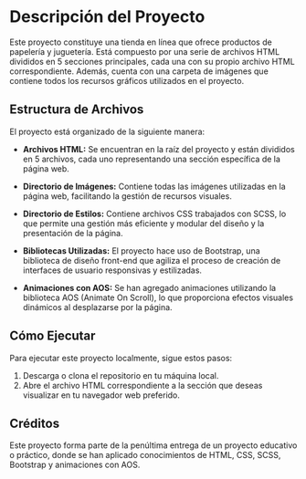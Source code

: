 # Descripción del Proyecto

Este proyecto constituye una tienda en línea que ofrece productos de papelería y juguetería. Está compuesto por una serie de archivos HTML divididos en 5 secciones principales, cada una con su propio archivo HTML correspondiente. Además, cuenta con una carpeta de imágenes que contiene todos los recursos gráficos utilizados en el proyecto.

## Estructura de Archivos

El proyecto está organizado de la siguiente manera:

- **Archivos HTML:** Se encuentran en la raíz del proyecto y están divididos en 5 archivos, cada uno representando una sección específica de la página web.

- **Directorio de Imágenes:** Contiene todas las imágenes utilizadas en la página web, facilitando la gestión de recursos visuales.

- **Directorio de Estilos:** Contiene archivos CSS trabajados con SCSS, lo que permite una gestión más eficiente y modular del diseño y la presentación de la página. 

- **Bibliotecas Utilizadas:** El proyecto hace uso de Bootstrap, una biblioteca de diseño front-end que agiliza el proceso de creación de interfaces de usuario responsivas y estilizadas.

- **Animaciones con AOS:** Se han agregado animaciones utilizando la biblioteca AOS (Animate On Scroll), lo que proporciona efectos visuales dinámicos al desplazarse por la página.

## Cómo Ejecutar

Para ejecutar este proyecto localmente, sigue estos pasos:

1. Descarga o clona el repositorio en tu máquina local.
2. Abre el archivo HTML correspondiente a la sección que deseas visualizar en tu navegador web preferido.

## Créditos

Este proyecto forma parte de la penúltima entrega de un proyecto educativo o práctico, donde se han aplicado conocimientos de HTML, CSS, SCSS, Bootstrap y animaciones con AOS.
